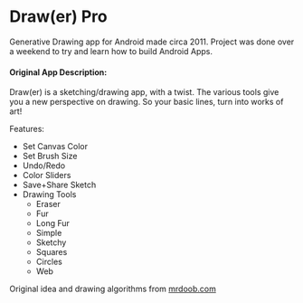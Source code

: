# Draw(er) Pro
Generative Drawing app for Android made circa 2011. Project was done over a weekend to try and learn how to build Android Apps.

#### Original App Description:

Draw(er) is a sketching/drawing app, with a twist. The various tools give you a new perspective on drawing. So your basic lines, turn into works of art!

Features:
* Set Canvas Color
* Set Brush Size
* Undo/Redo
* Color Sliders
* Save+Share Sketch
* Drawing Tools
  * Eraser
  * Fur
  * Long Fur
  * Simple
  * Sketchy
  * Squares
  * Circles
  * Web

Original idea and drawing algorithms from [mrdoob.com](https://mrdoob.com)
